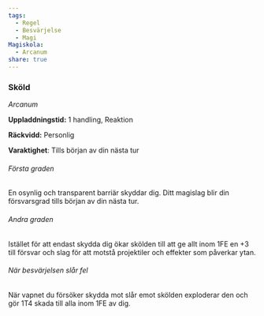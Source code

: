 ```yaml
---
tags:
  - Regel
  - Besvärjelse
  - Magi
Magiskola:
  - Arcanum
share: true
---
```

### Sköld
*Arcanum*

**Uppladdningstid:** 1 handling, Reaktion

**Räckvidd:** Personlig

**Varaktighet**: Tills början av din nästa tur

###### Första graden
En osynlig och transparent barriär skyddar dig. Ditt magislag blir din försvarsgrad tills början av din nästa tur. 

###### Andra graden
Istället för att endast skydda dig ökar skölden till att ge allt inom 1FE en +3 till försvar och slag för att motstå projektiler och effekter som påverkar ytan.

###### När besvärjelsen slår fel
När vapnet du försöker skydda mot slår emot skölden exploderar den och gör 1T4 skada till alla inom 1FE av dig.